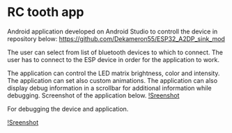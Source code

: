 

RC tooth app
======================

Android application developed on Android Studio to controll the device in repository below:
https://github.com/Dekameron55/ESP32_A2DP_sink_mod

The user can select from list of bluetooth devices to which to connect.
The user has to connect to the ESP device in order for the application to work.

The application can control the LED matrix brightness, color and intensity.
The application can set also custom animations.
The application can also display debug information in a scrollbar for additional information while debugging.
Screenshot of the application below.
[!Sreenshot](https://github.com/Dekameron55/RC_tooth/blob/main/Photo2.png)

For debugging the device and application.

[!Sreenshot](https://github.com/Dekameron55/RC_tooth/blob/main/photo.png)
